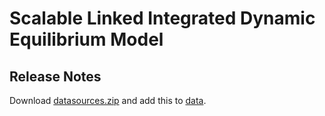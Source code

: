 # Scalable Linked Integrated Dynamic Equilibrium Model

## Release Notes

Download [datasources.zip](https://windc.wisc.edu/datastream.html) and add this to [data](https://github.com/NREL/SLiDE/tree/master/data).